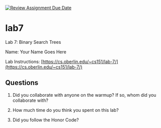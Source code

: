 [![Review Assignment Due Date](https://classroom.github.com/assets/deadline-readme-button-24ddc0f5d75046c5622901739e7c5dd533143b0c8e959d652212380cedb1ea36.svg)](https://classroom.github.com/a/PmzZWcnI)
# lab7
Lab 7: Binary Search Trees

Name: Your Name Goes Here

Lab Instructions: [https://cs.oberlin.edu/~cs151/lab-7/](https://cs.oberlin.edu/~cs151/lab-7/)

## Questions

1. Did you collaborate with anyone on the warmup?  If so, whom did you collaborate with?

2. How much time do you think you spent on this lab?

3. Did you follow the Honor Code?

